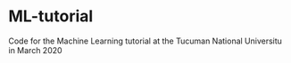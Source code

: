 # ML-tutorial
Code for the Machine Learning tutorial at the Tucuman National Universitu in March 2020
